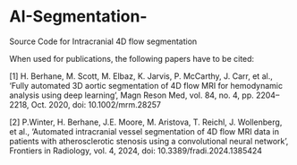 # AI-Segmentation-
Source Code for Intracranial 4D flow segmentation

When used for publications, the following papers have to be cited:

[1] H. Berhane, M. Scott, M. Elbaz, K. Jarvis, P. McCarthy, J. Carr, et al., ‘Fully automated 3D aortic segmentation of 4D flow MRI for hemodynamic analysis using deep learning’, Magn Reson Med, vol. 84, no. 4, pp. 2204–2218, Oct. 2020, doi: 10.1002/mrm.28257

[2] P.Winter, H. Berhane, J.E. Moore, M. Aristova, T. Reichl, J. Wollenberg, et al., ‘Automated intracranial vessel segmentation of 4D flow MRI data in patients with atherosclerotic stenosis using a convolutional neural network’, Frontiers in Radiology, vol. 4, 2024, doi: 10.3389/fradi.2024.1385424 

